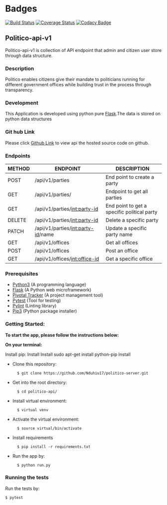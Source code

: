 # Badges

[![Build Status](https://api.travis-ci.org/lenileiro/politico-api.svg?branch=develop)](https://travis-ci.org/lenileiro/politico-api) 
[![Coverage Status](https://coveralls.io/repos/github/lenileiro/politico-api/badge.svg?branch=develop)](https://coveralls.io/github/lenileiro/politico-api?branch=develop)
[![Codacy Badge](https://api.codacy.com/project/badge/Grade/a2ba7d88ba0b45189d58fd361e33cea6)](https://www.codacy.com/app/lenileiro/politico-api?utm_source=github.com&amp;utm_medium=referral&amp;utm_content=lenileiro/politico-api&amp;utm_campaign=Badge_Grade)

## Politico-api-v1
Politico-api-v1 is collection of API endpoint that admin and citizen user store through data structure.

### Description
Politico enables citizens give their mandate to politicians running for different government offices  while building trust in the process through transparency.

### Development
This Application is developed using python pure [Flask](http://flask.pocoo.org/docs/1.0/).The data is stored on python data structures

### Git hub Link
Please click [Github Link](https://github.com/lenileiro/politico-api/tree/develop) to view api the hosted source code on github.


### Endpoints

| METHOD | ENDPOINT                                            | DESCRIPTION                         |
| ------ | ---------------------------------------------       | --------------------------------    |
| POST   | /api/v1/parties                                 |End point to create a party       |
| GET   | /api/v1/parties/                                  | Endpoint to get all parties       |
| GET   | /api/v1/parties/<int:party-id>                                   | End point to get a specific political party               |
| DELETE    | /api/v1/parties/<int:party-id>                                   | Delete a specific party                 |
| PATCH    | /api/v1/parties/<int:party-id>/name                 | Update a specific party name             |
| GET    | /api/v1/offices                | Get all offices      |
| POST   | /api/v1/offices       | Post an office        |
| GET    | /api/v1/offices/<int:office-id>    | Get a specific office          |

### Prerequisites
- [Python3](https://www.python.org/) (A programming language)
- [Flask](http://flask.pocoo.org/) (A Python web microframework)
- [Pivotal Tracker](www.pivotaltracker.com) (A project management tool)
- [Pytest](https://docs.pytest.org/en/latest/) (Tool for testing)
- [Pylint](https://www.pylint.org/) (Linting library)
- [Pip3](https://pypi.org/project/pip/) (Python package installer)


### Getting Started:

**To start the app, please follow the instructions below:**

**On your terminal:**

Install pip:
Install
Install sudo apt-get install python-pip
Install
- Clone this repository:

        $ git clone https://github.com/Nduhiu17/politico-server.git

- Get into the root directory:

        $ cd politico-api/

- Install virtual environment:

        $ virtual venv 

- Activate the virtual environment:

        $ source virtual/bin/activate
  
- Install requirements

        $ pip install -r requirements.txt



- Run the app by:

        $ python run.py

### Running the tests
Run the tests by:

    $ pytest
